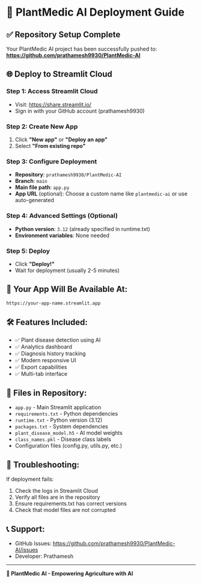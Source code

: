 # 🚀 PlantMedic AI Deployment Guide

## ✅ Repository Setup Complete
Your PlantMedic AI project has been successfully pushed to: 
**https://github.com/prathamesh9930/PlantMedic-AI**

## 🌐 Deploy to Streamlit Cloud

### Step 1: Access Streamlit Cloud
- Visit: https://share.streamlit.io/
- Sign in with your GitHub account (prathamesh9930)

### Step 2: Create New App
1. Click **"New app"** or **"Deploy an app"**
2. Select **"From existing repo"**

### Step 3: Configure Deployment
- **Repository**: `prathamesh9930/PlantMedic-AI`
- **Branch**: `main`
- **Main file path**: `app.py`
- **App URL** (optional): Choose a custom name like `plantmedic-ai` or use auto-generated

### Step 4: Advanced Settings (Optional)
- **Python version**: `3.12` (already specified in runtime.txt)
- **Environment variables**: None needed

### Step 5: Deploy
- Click **"Deploy!"**
- Wait for deployment (usually 2-5 minutes)

## 📱 Your App Will Be Available At:
`https://your-app-name.streamlit.app`

## 🛠️ Features Included:
- ✅ Plant disease detection using AI
- ✅ Analytics dashboard
- ✅ Diagnosis history tracking
- ✅ Modern responsive UI
- ✅ Export capabilities
- ✅ Multi-tab interface

## 🔧 Files in Repository:
- `app.py` - Main Streamlit application
- `requirements.txt` - Python dependencies
- `runtime.txt` - Python version (3.12)
- `packages.txt` - System dependencies
- `plant_disease_model.h5` - AI model weights
- `class_names.pkl` - Disease class labels
- Configuration files (config.py, utils.py, etc.)

## 🚨 Troubleshooting:
If deployment fails:
1. Check the logs in Streamlit Cloud
2. Verify all files are in the repository
3. Ensure requirements.txt has correct versions
4. Check that model files are not corrupted

## 📞 Support:
- GitHub Issues: https://github.com/prathamesh9930/PlantMedic-AI/issues
- Developer: Prathamesh

---
**🌿 PlantMedic AI - Empowering Agriculture with AI**
